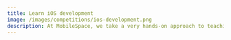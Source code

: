 ```yaml
---
title: Learn iOS development
image: /images/competitions/ios-development.png
description: At MobileSpace, we take a very hands-on approach to teaching iOS development. In-fact we believe that anyone with or without a technical background can learn to build a simple iOS app in 1 day. Period. <br /> <br /> So if you have ever wanted to build an iOS app and have not found the perfect book or online course to start learning it yet.. this is your chance!
---
```

